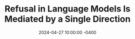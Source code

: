 ---
layout: post
title:  "Refusal in Language Models Is Mediated by a Single Direction"
date:   2024-04-27 10:00:00 -0400
permalink: /posts/refusal-dir-post
external_url: "https://www.lesswrong.com/posts/jGuXSZgv6qfdhMCuJ/refusal-in-llms-is-mediated-by-a-single-direction"
external_site: "LessWrong"
external_site_logo_path: /assets/images/misc/lesswrong.svg
---